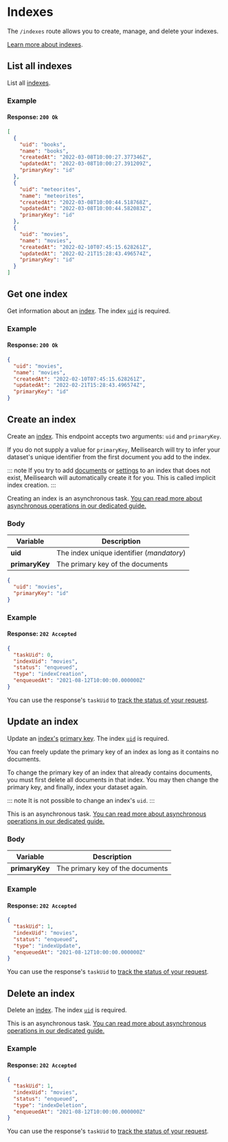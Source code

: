 # Indexes

The `/indexes` route allows you to create, manage, and delete your indexes.

[Learn more about indexes](/learn/core_concepts/indexes.md).

## List all indexes

<RouteHighlighter method="GET" route="/indexes"/>

List all [indexes](/learn/core_concepts/indexes.md).

### Example

<CodeSamples id='list_all_indexes_1' />

#### Response: `200 Ok`

```json
[
  {
    "uid": "books",
    "name": "books",
    "createdAt": "2022-03-08T10:00:27.377346Z",
    "updatedAt": "2022-03-08T10:00:27.391209Z",
    "primaryKey": "id"
  },
  {
    "uid": "meteorites",
    "name": "meteorites",
    "createdAt": "2022-03-08T10:00:44.518768Z",
    "updatedAt": "2022-03-08T10:00:44.582083Z",
    "primaryKey": "id"
  },
  {
    "uid": "movies",
    "name": "movies",
    "createdAt": "2022-02-10T07:45:15.628261Z",
    "updatedAt": "2022-02-21T15:28:43.496574Z",
    "primaryKey": "id"
  }
]  
```

## Get one index

<RouteHighlighter method="GET" route="/indexes/{index_uid}"/>

Get information about an [index](/learn/core_concepts/indexes.md). The index [`uid`](/learn/core_concepts/indexes.md#index-uid) is required.

### Example

<CodeSamples id='get_one_index_1' />

#### Response: `200 Ok`

```json
{
  "uid": "movies",
  "name": "movies",
  "createdAt": "2022-02-10T07:45:15.628261Z",
  "updatedAt": "2022-02-21T15:28:43.496574Z",
  "primaryKey": "id"
}
```

## Create an index

<RouteHighlighter method="POST" route="/indexes"/>

Create an [index](/learn/core_concepts/indexes.md). This endpoint accepts two arguments: `uid` and `primaryKey`.

If you do not supply a value for `primaryKey`, Meilisearch will try to infer your dataset's unique identifier from the first document you add to the index.

::: note
If you try to add [documents](/reference/api/documents.md) or [settings](/reference/api/settings.md) to an index that does not exist, Meilisearch will automatically create it for you. This is called implicit index creation.
:::

Creating an index is an asynchronous task. [You can read more about asynchronous operations in our dedicated guide.](/learn/advanced/asynchronous_operations.md)

### Body

| Variable       | Description                                                |
| -------------- | ---------------------------------------------------------- |
| **uid**  | The index unique identifier (_mandatory_)                  |
| **primaryKey** | The primary key of the documents |

```json
{
  "uid": "movies",
  "primaryKey": "id"
}
```

### Example

<CodeSamples id='create_an_index_1' />

#### Response: `202 Accepted`

```json
{
  "taskUid": 0,
  "indexUid": "movies",
  "status": "enqueued",
  "type": "indexCreation",
  "enqueuedAt": "2021-08-12T10:00:00.000000Z"
}
```

You can use the response's `taskUid` to [track the status of your request](/reference/api/tasks.md#get-task).

## Update an index

<RouteHighlighter method="PUT" route="/indexes/{index_uid}"/>

Update an [index's](/learn/core_concepts/indexes.md) [primary key](/learn/core_concepts/primary_key.md#primary-key).  The index [`uid`](/learn/core_concepts/indexes.md#index-uid) is required.

You can freely update the primary key of an index as long as it contains no documents.

To change the primary key of an index that already contains documents, you must first delete all documents in that index. You may then change the primary key, and finally, index your dataset again.

::: note
It is not possible to change an index's `uid`.
:::

This is an asynchronous task. [You can read more about asynchronous operations in our dedicated guide.](/learn/advanced/asynchronous_operations.md)

### Body

| Variable       | Description                                                |
| -------------- | ---------------------------------------------------------- |
| **primaryKey** | The primary key of the documents |

### Example

<CodeSamples id='update_an_index_1' />

#### Response: `202 Accepted`

```json
{
  "taskUid": 1,
  "indexUid": "movies",
  "status": "enqueued",
  "type": "indexUpdate",
  "enqueuedAt": "2021-08-12T10:00:00.000000Z"
}
```

You can use the response's `taskUid` to [track the status of your request](/reference/api/tasks.md#get-task).

## Delete an index

<RouteHighlighter method="DELETE" route="/indexes/{index_uid}"/>

Delete an [index](/learn/core_concepts/indexes.md).  The index [`uid`](/learn/core_concepts/indexes.md#index-uid) is required.

This is an asynchronous task. [You can read more about asynchronous operations in our dedicated guide.](/learn/advanced/asynchronous_operations.md)

### Example

<CodeSamples id='delete_an_index_1' />

#### Response: `202 Accepted`

```json
{
  "taskUid": 1,
  "indexUid": "movies",
  "status": "enqueued",
  "type": "indexDeletion",
  "enqueuedAt": "2021-08-12T10:00:00.000000Z"
}
```

You can use the response's `taskUid` to [track the status of your request](/reference/api/tasks.md#get-task).
